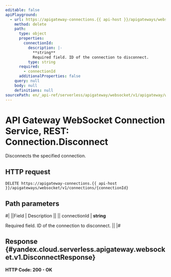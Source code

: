```yaml
---
editable: false
apiPlayground:
  - url: https://apigateway-connections.{{ api-host }}/apigateways/websocket/v1/connections/{connectionId}
    method: delete
    path:
      type: object
      properties:
        connectionId:
          description: |-
            **string**
            Required field. ID of the connection to disconnect.
          type: string
      required:
        - connectionId
      additionalProperties: false
    query: null
    body: null
    definitions: null
sourcePath: en/_api-ref/serverless/apigateway/websocket/v1/apigateway/websocket/api-ref/Connection/disconnect.md
---
```


# API Gateway WebSocket Connection Service, REST: Connection.Disconnect

Disconnects the specified connection.

## HTTP request

```
DELETE https://apigateway-connections.{{ api-host }}/apigateways/websocket/v1/connections/{connectionId}
```

## Path parameters

#|
||Field | Description ||
|| connectionId | **string**

Required field. ID of the connection to disconnect. ||
|#

## Response {#yandex.cloud.serverless.apigateway.websocket.v1.DisconnectResponse}

**HTTP Code: 200 - OK**